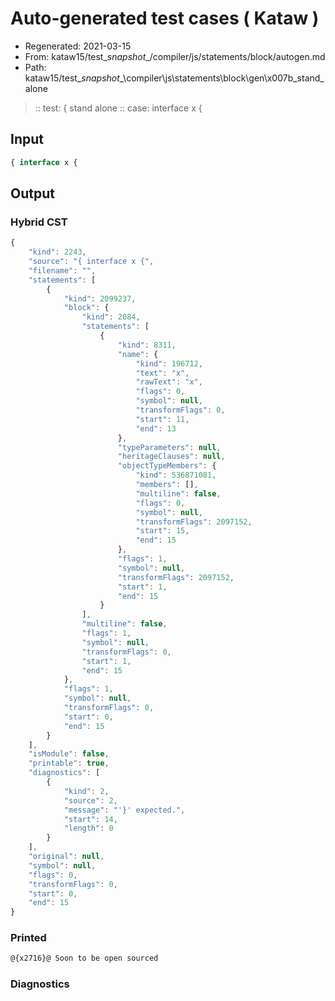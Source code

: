# Auto-generated test cases ( Kataw )
- Regenerated: 2021-03-15
- From: kataw15/test\__snapshot__/compiler/js/statements/block/autogen.md
- Path: kataw15/test\__snapshot__\compiler\js\statements\block\gen\x007b_stand_alone
> :: test: { stand alone
> :: case: interface x {
## Input

`````js
{ interface x {
`````

## Output

### Hybrid CST

```javascript
{
    "kind": 2243,
    "source": "{ interface x {",
    "filename": "",
    "statements": [
        {
            "kind": 2099237,
            "block": {
                "kind": 2084,
                "statements": [
                    {
                        "kind": 8311,
                        "name": {
                            "kind": 196712,
                            "text": "x",
                            "rawText": "x",
                            "flags": 0,
                            "symbol": null,
                            "transformFlags": 0,
                            "start": 11,
                            "end": 13
                        },
                        "typeParameters": null,
                        "heritageClauses": null,
                        "objectTypeMembers": {
                            "kind": 536871081,
                            "members": [],
                            "multiline": false,
                            "flags": 0,
                            "symbol": null,
                            "transformFlags": 2097152,
                            "start": 15,
                            "end": 15
                        },
                        "flags": 1,
                        "symbol": null,
                        "transformFlags": 2097152,
                        "start": 1,
                        "end": 15
                    }
                ],
                "multiline": false,
                "flags": 1,
                "symbol": null,
                "transformFlags": 0,
                "start": 1,
                "end": 15
            },
            "flags": 1,
            "symbol": null,
            "transformFlags": 0,
            "start": 0,
            "end": 15
        }
    ],
    "isModule": false,
    "printable": true,
    "diagnostics": [
        {
            "kind": 2,
            "source": 2,
            "message": "'}' expected.",
            "start": 14,
            "length": 0
        }
    ],
    "original": null,
    "symbol": null,
    "flags": 0,
    "transformFlags": 0,
    "start": 0,
    "end": 15
}
```

### Printed

```javascript
@{x2716}@ Soon to be open sourced
```

### Diagnostics

```javascript

```


